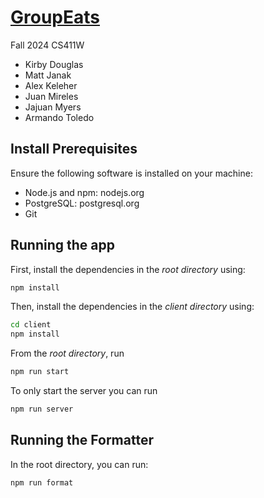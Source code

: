 # [GroupEats](https://alexkeleher.github.io/social-app-cs410/)

Fall 2024 CS411W

-   Kirby Douglas
-   Matt Janak
-   Alex Keleher
-   Juan Mireles
-   Jajuan Myers
-   Armando Toledo

## Install Prerequisites

Ensure the following software is installed on your machine:

-   Node.js and npm: nodejs.org
-   PostgreSQL: postgresql.org
-   Git

## Running the app

First, install the dependencies in the _root directory_ using:

```bash
npm install
```

Then, install the dependencies in the _client directory_ using:

```bash
cd client
npm install
```

From the _root directory_, run

```bash
npm run start
```

To only start the server you can run

```bash
npm run server
```

## Running the Formatter

In the root directory, you can run:

```bash
npm run format
```
